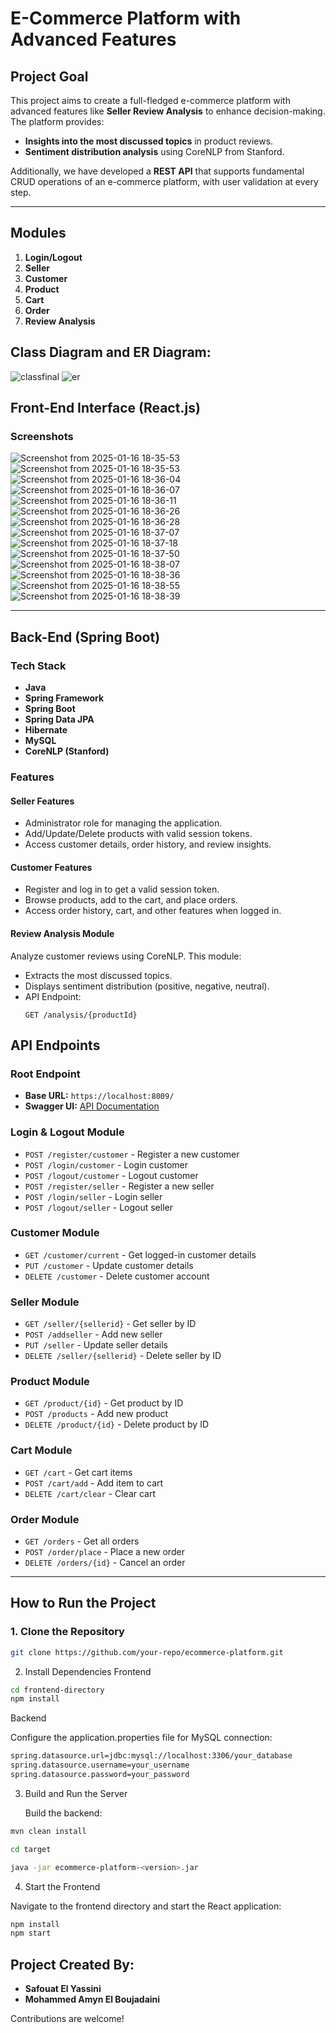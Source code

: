 # E-Commerce Platform with Advanced Features

## Project Goal
This project aims to create a full-fledged e-commerce platform with advanced features like **Seller Review Analysis** to enhance decision-making. The platform provides:

- **Insights into the most discussed topics** in product reviews.
- **Sentiment distribution analysis** using CoreNLP from Stanford.

Additionally, we have developed a **REST API** that supports fundamental CRUD operations of an e-commerce platform, with user validation at every step.

---
## Modules

1. **Login/Logout**
2. **Seller**
3. **Customer**
4. **Product**
5. **Cart**
6. **Order**
7. **Review Analysis**

## Class Diagram and ER Diagram:
![classfinal](https://github.com/user-attachments/assets/3134bc55-fe98-419a-8bb7-e991a6253b2d)
![er](https://github.com/user-attachments/assets/835d7451-e182-499b-91a1-067ec153d3e9)


## Front-End Interface (React.js)

### Screenshots
![Screenshot from 2025-01-16 18-35-53](https://github.com/user-attachments/assets/a3d88b46-0100-4cc3-b667-eef8f44041f5)
![Screenshot from 2025-01-16 18-35-53](https://github.com/user-attachments/assets/50852c86-49da-4d45-9358-2fadcae6d7e2)
![Screenshot from 2025-01-16 18-36-04](https://github.com/user-attachments/assets/13597570-c59f-4d09-8d18-2fefdf3c4819)
![Screenshot from 2025-01-16 18-36-07](https://github.com/user-attachments/assets/cb4e32bf-6954-4f20-9913-ace86cb4978f)
![Screenshot from 2025-01-16 18-36-11](https://github.com/user-attachments/assets/9d0ac7ad-0055-47c5-8c81-07cb44b9ab67)
![Screenshot from 2025-01-16 18-36-26](https://github.com/user-attachments/assets/b1d59cd4-0b45-4839-b3ea-84661856ce37)
![Screenshot from 2025-01-16 18-36-28](https://github.com/user-attachments/assets/d2ff3ac6-fae4-4ae0-962b-be6c40f984d2)
![Screenshot from 2025-01-16 18-37-07](https://github.com/user-attachments/assets/88f53924-c770-4327-be2b-8bc2a0776ccc)
![Screenshot from 2025-01-16 18-37-18](https://github.com/user-attachments/assets/0aaeec06-15cd-4207-be6a-bf45e2e0d975)
![Screenshot from 2025-01-16 18-37-50](https://github.com/user-attachments/assets/26bf8e38-c3a8-4482-a796-9bdbc0de6347)
![Screenshot from 2025-01-16 18-38-07](https://github.com/user-attachments/assets/1bec9d85-2a47-42db-affe-2aa149c9fdb3)
![Screenshot from 2025-01-16 18-38-36](https://github.com/user-attachments/assets/13eb4dfd-4927-462d-8c21-a4b53b592035)
![Screenshot from 2025-01-16 18-38-55](https://github.com/user-attachments/assets/1b94cff1-a224-4ce4-a497-843357687da5)
![Screenshot from 2025-01-16 18-38-39](https://github.com/user-attachments/assets/e8957b0e-d437-4d80-a570-e94fbb1cfa18)

---

## Back-End (Spring Boot)

### Tech Stack
- **Java**
- **Spring Framework**
- **Spring Boot**
- **Spring Data JPA**
- **Hibernate**
- **MySQL**
- **CoreNLP (Stanford)**


### Features
#### Seller Features
- Administrator role for managing the application.
- Add/Update/Delete products with valid session tokens.
- Access customer details, order history, and review insights.

#### Customer Features
- Register and log in to get a valid session token.
- Browse products, add to the cart, and place orders.
- Access order history, cart, and other features when logged in.

#### Review Analysis Module
Analyze customer reviews using CoreNLP. This module:
- Extracts the most discussed topics.
- Displays sentiment distribution (positive, negative, neutral).
- API Endpoint:  
  ```http
  GET /analysis/{productId}

## API Endpoints

### Root Endpoint
- **Base URL:** `https://localhost:8009/`
- **Swagger UI:** [API Documentation](http://localhost:8009/swagger-ui/index.html#/)

### Login & Logout Module
- `POST /register/customer` - Register a new customer
- `POST /login/customer` - Login customer
- `POST /logout/customer` - Logout customer
- `POST /register/seller` - Register a new seller
- `POST /login/seller` - Login seller
- `POST /logout/seller` - Logout seller

### Customer Module
- `GET /customer/current` - Get logged-in customer details
- `PUT /customer` - Update customer details
- `DELETE /customer` - Delete customer account

### Seller Module
- `GET /seller/{sellerid}` - Get seller by ID
- `POST /addseller` - Add new seller
- `PUT /seller` - Update seller details
- `DELETE /seller/{sellerid}` - Delete seller by ID

### Product Module
- `GET /product/{id}` - Get product by ID
- `POST /products` - Add new product
- `DELETE /product/{id}` - Delete product by ID

### Cart Module
- `GET /cart` - Get cart items
- `POST /cart/add` - Add item to cart
- `DELETE /cart/clear` - Clear cart

### Order Module
- `GET /orders` - Get all orders
- `POST /order/place` - Place a new order
- `DELETE /orders/{id}` - Cancel an order

---
## How to Run the Project

### 1. Clone the Repository
```bash
git clone https://github.com/your-repo/ecommerce-platform.git
```
2. Install Dependencies
Frontend
```bash
cd frontend-directory
npm install
```

Backend

Configure the application.properties file for MySQL connection:
```bash
spring.datasource.url=jdbc:mysql://localhost:3306/your_database
spring.datasource.username=your_username
spring.datasource.password=your_password
```
3. Build and Run the Server

    Build the backend:
```bash
mvn clean install

cd target

java -jar ecommerce-platform-<version>.jar
```
4. Start the Frontend

Navigate to the frontend directory and start the React application:
```bash
npm install
npm start
```
## Project Created By:

- **Safouat El Yassini**
- **Mohammed Amyn El Boujadaini**

Contributions are welcome!
